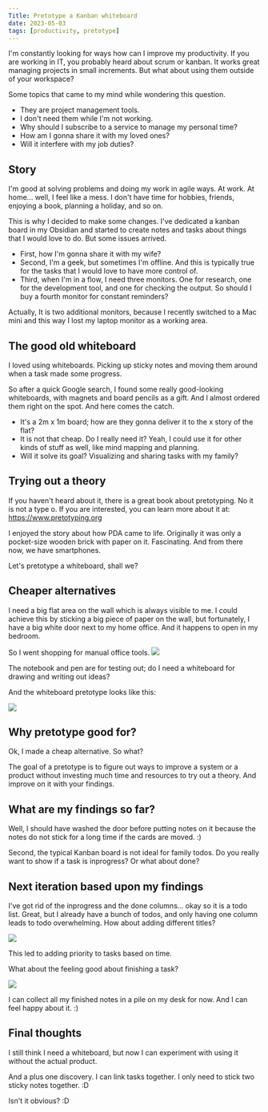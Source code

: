 ```yaml
---
Title: Pretotype a Kanban whiteboard
date: 2023-05-03
tags: [productivity, pretotype]
---
```


I'm constantly looking for ways how can I improve my productivity. If you are working in IT, you probably heard about scrum or kanban. It works great managing projects in small increments. But what about using them outside of your workspace?

Some topics that came to my mind while wondering this question.
- They are project management tools.
- I don't need them while I'm not working.
- Why should I subscribe to a service to manage my personal time?
- How am I gonna share it with my loved ones?
- Will it interfere with my job duties?

## Story

I'm good at solving problems and doing my work in agile ways. At work. At home... well, I feel like a mess. I don't have time for hobbies, friends, enjoying a book, planning a holiday, and so on.

This is why I decided to make some changes. I've dedicated a kanban board in my Obsidian and started to create notes and tasks about things that I would love to do. But some issues arrived.

- First, how I'm gonna share it with my wife?
- Second, I'm a geek, but sometimes I'm offline. And this is typically true for the tasks that I would love to have more control of.
- Third, when I'm in a flow, I need three monitors. One for research, one for the development tool, and one for checking the output. So should I buy a fourth monitor for constant reminders?

Actually, It is two additional monitors, because I recently switched to a Mac mini and this way I lost my laptop monitor as a working area.

## The good old whiteboard

I loved using whiteboards. Picking up sticky notes and moving them around when a task made some progress.

So after a quick Google search, I found some really good-looking whiteboards, with magnets and board pencils as a gift. And I almost ordered them right on the spot. And here comes the catch. 

- It's a 2m x 1m board; how are they gonna deliver it to the x story of the flat?
- It is not that cheap. Do I really need it? Yeah, I could use it for other kinds of stuff as well, like mind mapping and planning.
- Will it solve its goal? Visualizing and sharing tasks with my family?

## Trying out a theory

If you haven't heard about it, there is a great book about pretotyping. No it is not a type o. If you are interested, you can learn more about it at: https://www.pretotyping.org

I enjoyed the story about how PDA came to life. Originally it was only a pocket-size wooden brick with paper on it. Fascinating. And from there now, we have smartphones.

Let's pretotype a whiteboard, shall we?

## Cheaper alternatives

I need a big flat area on the wall which is always visible to me. I could achieve this by sticking a big piece of paper on the wall, but fortunately, I have a big white door next to my home office. And it happens to open in my bedroom. 

So I went shopping for manual office tools.
![](/images/pretotype-a-kanban-whiteboard/20230503_135251.jpeg)

The notebook and pen are for testing out; do I need a whiteboard for drawing and writing out ideas?

And the whiteboard pretotype looks like this:

![](/images/pretotype-a-kanban-whiteboard/20230503_114612.jpeg)

## Why pretotype good for?

Ok, I made a cheap alternative. So what? 

The goal of a pretotype is to figure out ways to improve a system or a product without investing much time and resources to try out a theory. And improve on it with your findings.

## What are my findings so far?

Well, I should have washed the door before putting notes on it because the notes do not stick for a long time if the cards are moved. :)

Second, the typical Kanban board is not ideal for family todos. Do you really want to show if a task is inprogress? Or what about done?

## Next iteration based upon my findings

I've got rid of the inprogress and the done columns... okay so it is a todo list. Great, but I already have a bunch of todos, and only having one column leads to todo overwhelming. How about adding different titles?

![](/images/pretotype-a-kanban-whiteboard/20230503_115150.jpeg)

This led to adding priority to tasks based on time.

What about the feeling good about finishing a task?

![](/images/pretotype-a-kanban-whiteboard/20230503_151142.jpeg)

I can collect all my finished notes in a pile on my desk for now. And I can feel happy about it. :)

## Final thoughts

I still think I need a whiteboard, but now I can experiment with using it without the actual product.

And a plus one discovery. I can link tasks together. I only need to stick two sticky notes together. :D

Isn't it obvious? :D